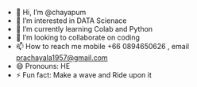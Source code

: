 - 👋 Hi, I’m @chayapum
- 👀 I’m interested in DATA Scienace
- 🌱 I’m currently learning Colab and Python
- 💞️ I’m looking to collaborate on coding
- 📫 How to reach me mobile +66 0894650626 , email prachayala1957@gmail.com
- 😄 Pronouns: HE
- ⚡ Fun fact: Make a wave and Ride upon it

<!---
chayapum/chayapum is a ✨ special ✨ repository because its `README.md` (this file) appears on your GitHub profile.
You can click the Preview link to take a look at your changes.
--->
